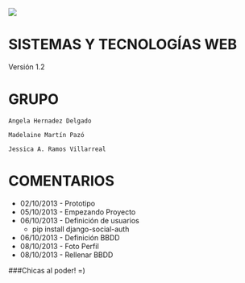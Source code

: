 ![](http://banot.etsii.ull.es/alu4103/STW/logo.png)

SISTEMAS Y TECNOLOGÍAS WEB
============================

Versión 1.2

GRUPO
============================

    Angela Hernadez Delgado

    Madelaine Martín Pazó

    Jessica A. Ramos Villarreal


COMENTARIOS
============================

- 02/10/2013 - Prototipo
- 05/10/2013 - Empezando Proyecto
- 06/10/2013 - Definición de usuarios
    - pip install django-social-auth
- 06/10/2013 - Definición BBDD
- 08/10/2013 - Foto Perfil
- 08/10/2013 - Rellenar BBDD


###Chicas al poder! =)

